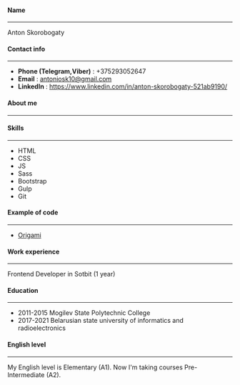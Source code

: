 #### Name
---
Anton Skorobogaty
#### Contact info
---
* **Phone (Telegram,Viber)** : +375293052647
* **Email** : antoniosk10@gmail.com
* **LinkedIn** : https://www.linkedin.com/in/anton-skorobogaty-521ab9190/
####  About me
---

#### Skills
---
* HTML
* CSS
* JS
* Sass
* Bootstrap
* Gulp
* Git
#### Example of code
---
* [Origami](https://github.com/antoniosk10/Origami)
#### Work experience
---
Frontend Developer in Sotbit (1 year)
#### Education 
---
* 2011-2015
Mogilev State Polytechnic College
* 2017-2021
Belarusian state university of informatics and radioelectronics
#### English level
---
My English level is Elementary (A1). Now I'm taking courses Pre-Intermediate (A2).
